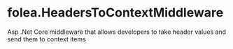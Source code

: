 # folea.HeadersToContextMiddleware
Asp .Net Core middleware that allows developers to take header values and send  them to context items
